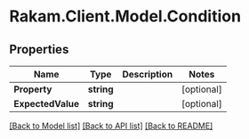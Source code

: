 # Rakam.Client.Model.Condition
## Properties

Name | Type | Description | Notes
------------ | ------------- | ------------- | -------------
**Property** | **string** |  | [optional] 
**ExpectedValue** | **string** |  | [optional] 

[[Back to Model list]](../README.md#documentation-for-models) [[Back to API list]](../README.md#documentation-for-api-endpoints) [[Back to README]](../README.md)

